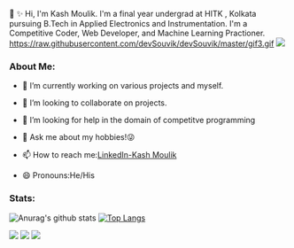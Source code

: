 👋 ✨ Hi, I'm Kash Moulik.
I'm a final year undergrad at HITK , Kolkata pursuing B.Tech in Applied Electronics and Instrumentation. I'm a Competitive Coder, Web Developer,  and Machine Learning Practioner. https://raw.githubusercontent.com/devSouvik/devSouvik/master/gif3.gif
![](https://komarev.com/ghpvc/?username=BkazeAxel99&color=blue)



### About Me:


- 🌱 I’m currently working on various projects and myself.
- 👯 I’m looking to collaborate on projects.
- 🤔 I’m looking for help in the domain of competitve programming
- 💬 Ask me about my hobbies!😜

- 📫 How to reach me:[LinkedIn-Kash Moulik](https://www.linkedin.com/in/kash-moulik-0348881a0/)
- 😄 Pronouns:He/His




### Stats:

![Anurag's github stats](https://github-readme-stats.vercel.app/api?username=BlazeAxel99&theme=chartreuse-dark&show_icons=true)
[![Top Langs](https://github-readme-stats.vercel.app/api/top-langs/?username=BlazeAxel99)](https://github.com/BlazeAxel99/github-readme-stats)

[<img src="https://img.shields.io/badge/twitter-%231DA1F2.svg?&style=for-the-badge&logo=twitter&logoColor=white" />](https://twitter.com/KashMoulik)   [<img src="https://img.shields.io/badge/linkedin-%230077B5.svg?&style=for-the-badge&logo=linkedin&logoColor=white" />](https://www.linkedin.com/in/kash-moulik-0348881a0/)  [<img src = "https://img.shields.io/badge/facebook-%231877F2.svg?&style=for-the-badge&logo=facebook&logoColor=white">](https://www.facebook.com/kash.moulik)
